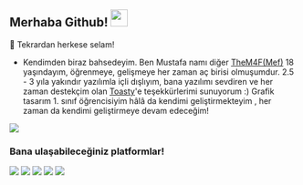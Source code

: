 ## Merhaba Github! <img src="https://raw.githubusercontent.com/iampavangandhi/iampavangandhi/master/gifs/Hi.gif" width="30px">


🎊 Tekrardan herkese selam!

- Kendimden biraz bahsedeyim. Ben Mustafa namı diğer [TheM4F(Mef)](https://github.com/TheM4F) 18 yaşındayım, öğrenmeye, gelişmeye her zaman aç birisi olmuşumdur. 
2.5 - 3 yıla yakındır yazılımla içli dışlıyım, bana yazılımı sevdiren ve her zaman destekçim olan [Toasty](https://github.com/kedi)'e teşekkürlerimi sunuyorum :)
Grafik tasarım 1. sınıf öğrencisiyim hâlâ da kendimi geliştirmekteyim , her zaman da kendimi geliştirmeye devam edeceğim!

![](https://komarev.com/ghpvc/?username=TheM4F&label=Ziyaretçi_sayısı&color=AF00B2)

<h3>Bana ulaşabileceğiniz platformlar!</h3>
<p align="left">
     <a href="https://instagram.com/ism4f" target"blank_"><img src="https://img.shields.io/badge/INSTAGRAM%20-DC3175.svg?&style=for-the-badge&logo=instagram&logoColor=white"></a>
       <a href="https://twitter.com/ism4f" target"blank_"><img src="https://img.shields.io/badge/Twitter-1DA1F2?style=for-the-badge&logo=twitter&logoColor=white"></a>
   <a href="https://open.spotify.com/user/nmx6xocb1zju8ee281ppng20g?si=1f85152e4e854514" target"blank_"><img src="https://img.shields.io/badge/Spotify%20-1ed760.svg?&style=for-the-badge&logo=spotify&logoColor=white"></a>
      <a href="https://www.reddit.com/user/TheM4F" target"blank_"><img src="https://img.shields.io/badge/Reddit-FF4500?style=for-the-badge&logo=reddit&logoColor=white"></a>
   <a href="https://github.com/TheM4F" target"blank_"><img src="https://img.shields.io/badge/GitHub-100000?style=for-the-badge&logo=github&logoColor=white"></a>   

</p>
